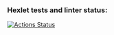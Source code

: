 ### Hexlet tests and linter status:
[![Actions Status](https://github.com/statevdev/rails-project-65/actions/workflows/hexlet-check.yml/badge.svg)](https://github.com/statevdev/rails-project-65/actions)